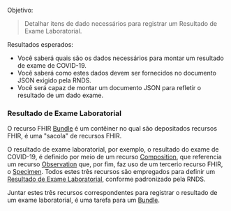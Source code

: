 Objetivo:

> Detalhar itens de dado necessários para registrar um Resultado de Exame Laboratorial.

Resultados esperados:

- Você saberá quais são os dados necessários para montar um resultado de exame de COVID-19.
- Você saberá como estes dados devem ser fornecidos no documento JSON exigido pela RNDS.
- Você será capaz de montar um documento JSON para refletir o resultado de um dado exame.

### Resultado de Exame Laboratorial

O recurso FHIR [Bundle](https://www.hl7.org/fhir/bundle.html) é um contêiner no qual
são depositados recursos FHIR, é uma "sacola" de recursos FHIR.

O resultado de exame laboratorial, por exemplo, o resultado do exame de COVID-19, é definido por meio de um recurso [Composition](https://www.hl7.org/fhir/composition.html), que referencia um recurso [Observation](https://www.hl7.org/fhir/observation.html) que, por fim, faz uso de um tercerio recurso FHIR, o [Specimen](https://www.hl7.org/fhir/specimen.html). Todos estes três recursos são empregados para definir um [Resultado
de Exame Laboratorial](https://simplifier.net/redenacionaldedadosemsade/brresultadoexamelaboratorial), conforme padronizado pela RNDS.

Juntar estes três recursos correspondentes para registrar o resultado de um exame laboratorial, é uma
tarefa para um [Bundle](https://www.hl7.org/fhir/bundle.html).
